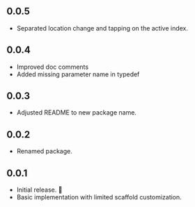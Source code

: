 ## 0.0.5
* Separated location change and tapping on the active index.

## 0.0.4
* Improved doc comments
* Added missing parameter name in typedef

## 0.0.3

* Adjusted README to new package name.

## 0.0.2

* Renamed package.

## 0.0.1

* Initial release. 🎉
* Basic implementation with limited scaffold customization.


